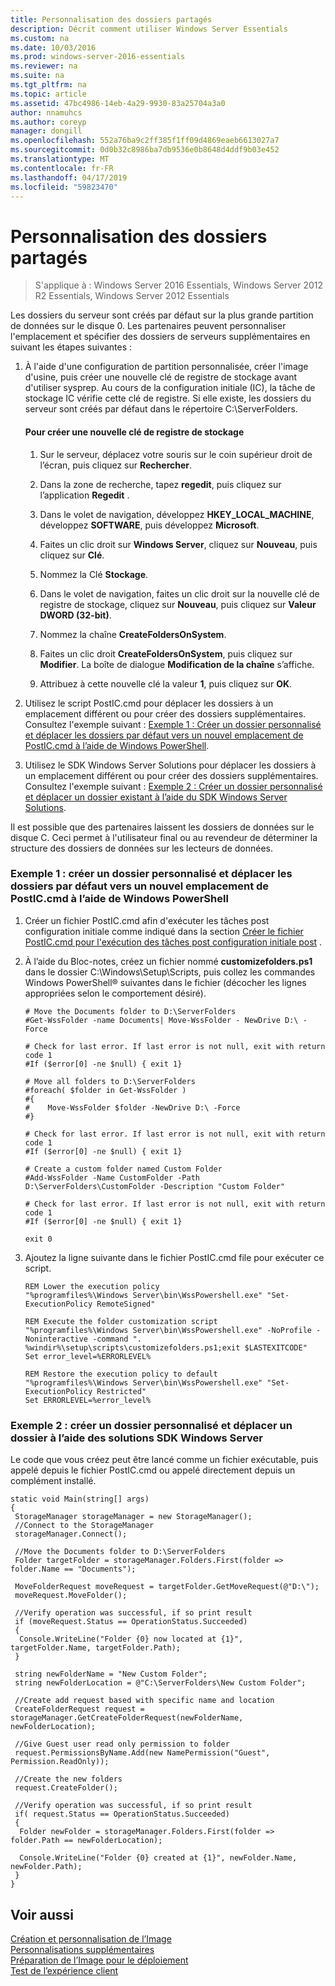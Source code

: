 ```yaml
---
title: Personnalisation des dossiers partagés
description: Décrit comment utiliser Windows Server Essentials
ms.custom: na
ms.date: 10/03/2016
ms.prod: windows-server-2016-essentials
ms.reviewer: na
ms.suite: na
ms.tgt_pltfrm: na
ms.topic: article
ms.assetid: 47bc4986-14eb-4a29-9930-83a25704a3a0
author: nnamuhcs
ms.author: coreyp
manager: dongill
ms.openlocfilehash: 552a76ba9c2ff385f1ff09d4869eaeb6613027a7
ms.sourcegitcommit: 0d0b32c8986ba7db9536e0b8648d4ddf9b03e452
ms.translationtype: MT
ms.contentlocale: fr-FR
ms.lasthandoff: 04/17/2019
ms.locfileid: "59823470"
---
```

# <a name="customize-shared-folders"></a>Personnalisation des dossiers partagés

>S'applique à : Windows Server 2016 Essentials, Windows Server 2012 R2 Essentials, Windows Server 2012 Essentials

Les dossiers du serveur sont créés par défaut sur la plus grande partition de données sur le disque 0. Les partenaires peuvent personnaliser l'emplacement et spécifier des dossiers de serveurs supplémentaires en suivant les étapes suivantes :  
  
1.  À l'aide d'une configuration de partition personnalisée, créer l'image d'usine, puis créer une nouvelle clé de registre de stockage avant d'utiliser sysprep. Au cours de la configuration initiale (IC), la tâche de stockage IC vérifie cette clé de registre. Si elle existe, les dossiers du serveur sont créés par défaut dans le répertoire C:\ServerFolders.  
  
    #### <a name="to-create-a-new-storage-registry-key"></a>Pour créer une nouvelle clé de registre de stockage  
  
    1.  Sur le serveur, déplacez votre souris sur le coin supérieur droit de l’écran, puis cliquez sur **Rechercher**.  
  
    2.  Dans la zone de recherche, tapez **regedit**, puis cliquez sur l’application **Regedit** .  
  
    3.  Dans le volet de navigation, développez **HKEY_LOCAL_MACHINE**, développez **SOFTWARE**, puis développez **Microsoft**.  
  
    4.  Faites un clic droit sur **Windows Server**, cliquez sur **Nouveau**, puis cliquez sur **Clé**.  
  
    5.  Nommez la Clé **Stockage**.  
  
    6.  Dans le volet de navigation, faites un clic droit sur la nouvelle clé de registre de stockage, cliquez sur **Nouveau**, puis cliquez sur **Valeur DWORD (32-bit)**.  
  
    7.  Nommez la chaîne **CreateFoldersOnSystem**.  
  
    8.  Faites un clic droit **CreateFoldersOnSystem**, puis cliquez sur **Modifier**. La boîte de dialogue **Modification de la chaîne** s’affiche.  
  
    9. Attribuez à cette nouvelle clé la valeur **1**, puis cliquez sur **OK**.  
  
2.  Utilisez le script PostIC.cmd pour déplacer les dossiers à un emplacement différent ou pour créer des dossiers supplémentaires. Consultez l'exemple suivant : [Exemple 1 : Créer un dossier personnalisé et déplacer les dossiers par défaut vers un nouvel emplacement de PostIC.cmd à l’aide de Windows PowerShell](Customize-Shared-Folders.md#BKMK_Example1).  
  
3.  Utilisez le SDK Windows Server Solutions pour déplacer les dossiers à un emplacement différent ou pour créer des dossiers supplémentaires. Consultez l'exemple suivant : [Exemple 2 : Créer un dossier personnalisé et déplacer un dossier existant à l’aide du SDK Windows Server Solutions](Customize-Shared-Folders.md#BKMK_Example2).  
  
 Il est possible que des partenaires laissent les dossiers de données sur le disque C. Ceci permet à l'utilisateur final ou au revendeur de déterminer la structure des dossiers de données sur les lecteurs de données.  
  
###  <a name="BKMK_Example1"></a> Exemple 1 : créer un dossier personnalisé et déplacer les dossiers par défaut vers un nouvel emplacement de PostIC.cmd à l’aide de Windows PowerShell  
  
1.  Créer un fichier PostIC.cmd afin d'exécuter les tâches post configuration initiale comme indiqué dans la section [Créer le fichier PostIC.cmd pour l'exécution des tâches post configuration initiale post](Create-the-PostIC.cmd-File-for-Running-Post-Initial-Configuration-Tasks.md) .  
  
2.  À l’aide du Bloc-notes, créez un fichier nommé **customizefolders.ps1** dans le dossier C:\Windows\Setup\Scripts, puis collez les commandes Windows PowerShell® suivantes dans le fichier (décocher les lignes appropriées selon le comportement désiré).  
  
    ```  
    # Move the Documents folder to D:\ServerFolders  
    #Get-WssFolder -name Documents| Move-WssFolder - NewDrive D:\ -Force  
  
    # Check for last error. If last error is not null, exit with return code 1  
    #If ($error[0] -ne $null) { exit 1}   
  
    # Move all folders to D:\ServerFolders  
    #foreach( $folder in Get-WssFolder )  
    #{  
    #    Move-WssFolder $folder -NewDrive D:\ -Force  
    #}  
  
    # Check for last error. If last error is not null, exit with return code 1  
    #If ($error[0] -ne $null) { exit 1}   
  
    # Create a custom folder named Custom Folder  
    #Add-WssFolder -Name CustomFolder -Path D:\ServerFolders\CustomFolder -Description "Custom Folder"  
  
    # Check for last error. If last error is not null, exit with return code 1  
    #If ($error[0] -ne $null) { exit 1}   
  
    exit 0  
    ```  
  
3.  Ajoutez la ligne suivante dans le fichier PostIC.cmd file pour exécuter ce script.  
  
    ```  
    REM Lower the execution policy  
    "%programfiles%\Windows Server\bin\WssPowershell.exe" "Set-ExecutionPolicy RemoteSigned"  
  
    REM Execute the folder customization script  
    "%programfiles%\Windows Server\bin\WssPowershell.exe" -NoProfile -Noninteractive -command ". %windir%\setup\scripts\customizefolders.ps1;exit $LASTEXITCODE"  
    Set error_level=%ERRORLEVEL%  
  
    REM Restore the execution policy to default  
    "%programfiles%\Windows Server\bin\WssPowershell.exe" "Set-ExecutionPolicy Restricted"  
    Set ERRORLEVEL=%error_level%  
    ```  
  
###  <a name="BKMK_Example2"></a> Exemple 2 : créer un dossier personnalisé et déplacer un dossier à l’aide des solutions SDK Windows Server  
 Le code que vous créez peut être lancé comme un fichier exécutable, puis appelé depuis le fichier PostIC.cmd ou appelé directement depuis un complément installé.  
  
```  
static void Main(string[] args)  
{  
 StorageManager storageManager = new StorageManager();  
 //Connect to the StorageManager  
 storageManager.Connect();  
  
 //Move the Documents folder to D:\ServerFolders  
 Folder targetFolder = storageManager.Folders.First(folder => folder.Name == "Documents");  
  
 MoveFolderRequest moveRequest = targetFolder.GetMoveRequest(@"D:\");  
 moveRequest.MoveFolder();  
  
 //Verify operation was successful, if so print result  
 if (moveRequest.Status == OperationStatus.Succeeded)  
 {  
  Console.WriteLine("Folder {0} now located at {1}", targetFolder.Name, targetFolder.Path);  
 }  
  
 string newFolderName = "New Custom Folder";  
 string newFolderLocation = @"C:\ServerFolders\New Custom Folder";  
  
 //Create add request based with specific name and location  
 CreateFolderRequest request = storageManager.GetCreateFolderRequest(newFolderName, newFolderLocation);  
  
 //Give Guest user read only permission to folder  
 request.PermissionsByName.Add(new NamePermission("Guest", Permission.ReadOnly));  
  
 //Create the new folders  
 request.CreateFolder();  
  
 //Verify operation was successful, if so print result  
 if( request.Status == OperationStatus.Succeeded)  
 {  
  Folder newFolder = storageManager.Folders.First(folder => folder.Path == newFolderLocation);  
  
  Console.WriteLine("Folder {0} created at {1}", newFolder.Name, newFolder.Path);  
 }  
}  
```  
  
## <a name="see-also"></a>Voir aussi  
 [Création et personnalisation de l’Image](Creating-and-Customizing-the-Image.md)   
 [Personnalisations supplémentaires](Additional-Customizations.md)   
 [Préparation de l’Image pour le déploiement](Preparing-the-Image-for-Deployment.md)   
 [Test de l’expérience client](Testing-the-Customer-Experience.md)
